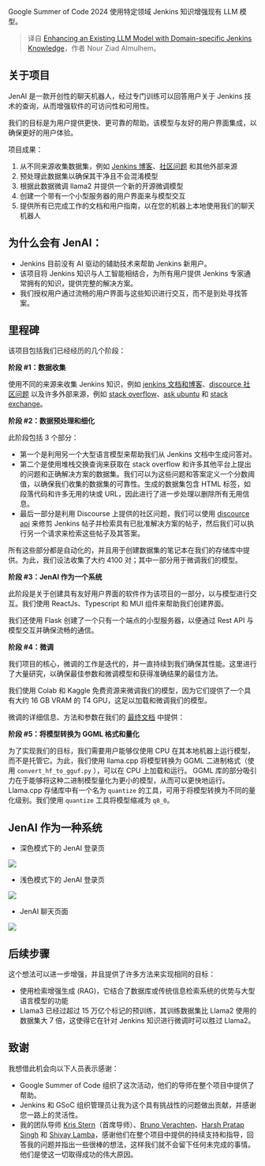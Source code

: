 
<!--
title: 使用领域特定Jenkins知识增强现有的LLM模型
cover: /images/gsoc/opengraph.png
-->

Google Summer of Code 2024  使用特定领域 Jenkins 知识增强现有 LLM 模型。

> 译自 [Enhancing an Existing LLM Model with Domain-specific Jenkins Knowledge](https://www.jenkins.io/blog/2024/08/25/gsoc-enhancing-llm/)，作者 Nour Ziad Almulhem。

## 关于项目

JenAI 是一款开创性的聊天机器人，经过专门训练可以回答用户关于 Jenkins 技术的查询，从而增强软件的可访问性和可用性。

我们的目标是为用户提供更快、更可靠的帮助。该模型与友好的用户界面集成，以确保更好的用户体验。

项目成果：

1. 从不同来源收集数据集，例如 [Jenkins 博客](https://www.jenkins.io/blog/)、[社区问题](https://community.jenkins.io/c/using-jenkins/7) 和其他外部来源
2. 预处理此数据集以确保其干净且不会混淆模型
3. 根据此数据微调 llama2 并提供一个新的开源微调模型
4. 创建一个带有一个小型服务器的用户界面来与模型交互
5. 提供所有已完成工作的文档和用户指南，以在您的机器上本地使用我们的聊天机器人

## 为什么会有 JenAI：

- Jenkins 目前没有 AI 驱动的辅助技术来帮助 Jenkins 新用户。
- 该项目将 Jenkins 知识与人工智能相结合，为所有用户提供 Jenkins 专家通常拥有的知识，提供完整的解决方案。
- 我们授权用户通过流畅的用户界面与这些知识进行交互，而不是到处寻找答案。

## 里程碑

该项目包括我们已经经历的几个阶段：

**阶段 #1：数据收集**

使用不同的来源来收集 Jenkins 知识，例如 [jenkins 文档和博客](https://www.jenkins.io/blog/)、[discource 社区问题](https://community.jenkins.io/c/using-jenkins/7) 以及许多外部来源，例如 [stack overflow](https://stackoverflow.com/)、[ask ubuntu](https://askubuntu.com/) 和 [stack exchange](https://stackexchange.com/)。

**阶段 #2：数据预处理和细化**

此阶段包括 3 个部分：

- 第一个是利用另一个大型语言模型来帮助我们从 Jenkins 文档中生成问答对。
- 第二个是使用堆栈交换查询来获取在 stack overflow 和许多其他平台上提出的问题和正确解决方案的数据集。我们可以为这些问题和答案定义一个分数阈值，以确保我们收集的数据集的可靠性。生成的数据集包含 HTML 标签，如段落代码和许多无用的块或 URL，因此进行了进一步处理以删除所有无用信息。
- 最后一部分是利用 Discourse 上提供的社区问题，我们可以使用 [discource api](https://docs.discourse.org/) 来修剪 Jenkins 帖子并检索具有已批准解决方案的帖子，然后我们可以执行另一个请求来检索这些帖子及其答案。

所有这些部分都是自动化的，并且用于创建数据集的笔记本在我们的存储库中提供。为此，我们设法收集了大约 4100 对；其中一部分用于微调我们的模型。

**阶段 #3：JenAI 作为一个系统**

此阶段是关于创建具有友好用户界面的软件作为该项目的一部分，以与模型进行交互。我们使用 ReactJs、Typescript 和 MUI 组件来帮助我们创建界面。

我们还使用 Flask 创建了一个只有一个端点的小型服务器，以便通过 Rest API 与模型交互并确保流畅的通信。

**阶段 #4：微调**

我们项目的核心，微调的工作是迭代的，并一直持续到我们确保其性能。这里进行了大量研究，以确保最佳参数和微调模型和获得准确结果的最佳方法。

我们使用 Colab 和 Kaggle 免费资源来微调我们的模型，因为它们提供了一个具有大约 16 GB VRAM 的 T4 GPU，这足以加载和微调我们的模型。

微调的详细信息、方法和参数在我们的 [最终文档](https://github.com/nouralmulhem/Enhancing-LLM-with-Jenkins-Knowledge/blob/main/JenAi%20Final%20Document.pdf) 中提供：

**阶段 #5：将模型转换为 GGML 格式和量化**

为了实现我们的目标，我们需要用户能够仅使用 CPU 在其本地机器上运行模型，而不是托管它。为此，我们使用 llama.cpp 将模型转换为 GGML 二进制格式（使用 `convert_hf_to_gguf.py` ），可以在 CPU 上加载和运行。
GGML 库的部分吸引力在于能够将这种二进制模型量化为更小的模型，从而可以更快地运行。Llama.cpp 存储库中有一个名为 `quantize` 的工具，可用于将模型转换为不同的量化级别。我们使用 `quantize` 工具将模型缩减为 `q8_0`。

## JenAI 作为一种系统

- 深色模式下的 JenAI 登录页

![](https://www.jenkins.io/images/post-images/2024/08/llm-landing-dark.png)

- 浅色模式下的 JenAI 登录页

![](https://www.jenkins.io/images/post-images/2024/08/llm-landing-white.png)

- JenAI 聊天页面

![](https://www.jenkins.io/images/post-images/2024/08/llm-chat-page.png)

## 后续步骤

这个想法可以进一步增强，并且提供了许多方法来实现相同的目标：

- 使用检索增强生成 (RAG)，它结合了数据库或传统信息检索系统的优势与大型语言模型的功能
- Llama3 已经过超过 15 万亿个标记的预训练，其训练数据集比 Llama2 使用的数据集大 7 倍，这使得它在针对 Jenkins 知识进行微调时可以胜过 Llama2。

## 致谢

我想借此机会向以下人员表示感谢：

- Google Summer of Code 组织了这次活动，他们的导师在整个项目中提供了帮助。
- Jenkins 和 GSoC 组织管理员让我为这个具有挑战性的问题做出贡献，并感谢您一路上的灵活性。
- 我的团队导师 [Kris Stern](https://www.jenkins.io/blog/authors/krisstern/)（首席导师）、[Bruno Verachten](https://www.jenkins.io/blog/authors/gounthar/)、[Harsh Pratap Singh](https://www.jenkins.io/blog/authors/harsh-ps-2003/) 和 [Shivay Lamba](https://www.jenkins.io/blog/authors/shivaylamba/)，感谢他们在整个项目中提供的持续支持和指导，回答我的问题并指出一些很棒的想法，这样我们就不会留下任何未完成的事情。他们是使这一切取得成功的伟大原因。
